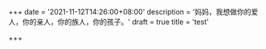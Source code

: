 +++
date = '2021-11-12T14:26:00+08:00'
description = '妈妈，我想做你的爱人，你的亲人，你的族人，你的孩子。'
draft = true
title = 'test'

+++

